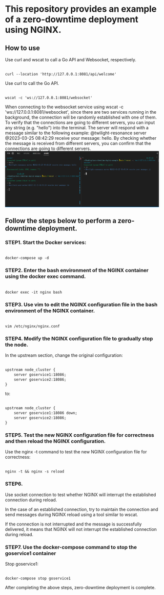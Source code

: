 # This repository provides an example of a zero-downtime deployment using NGINX.

## How to use

Use curl and wscat to call a Go API and Websocket, respectively.
<pre><code>
curl --location 'http://127.0.0.1:8081/api/welcome'
</code></pre>

Use curl to call the Go API.

<pre><code>
wscat -c 'ws://127.0.0.1:8081/websocket'
</code></pre>


When connecting to the websocket service using wscat -c 'ws://127.0.0.1:8081/websocket', since there are two services running in the background, the connection will be randomly established with one of them. To verify that the connections are going to different servers, you can input any string (e.g. "hello") into the terminal. The server will respond with a message similar to the following example: @twilight-resonance server @2023-03-25 08:42:29 receive your message: hello. By checking whether the message is received from different servers, you can confirm that the connections are going to different servers.
![image description](./images/example_image.png)


## Follow the steps below to perform a zero-downtime deployment.

### STEP1. Start the Docker services:

<pre><code>
docker-compose up -d
</code></pre>

### STEP2. Enter the bash environment of the NGINX container using the docker exec command.
<pre><code>
docker exec -it nginx bash
</code></pre>

### STEP3. Use vim to edit the NGINX configuration file in the bash environment of the NGINX container.
<pre><code>
vim /etc/nginx/nginx.conf
</code></pre>

### STEP4. Modify the NGINX configuration file to gradually stop the node.


In the upstream section, change the original configuration:
<pre><code>
upstream node_cluster {
    server goservice1:18086;
    server goservice2:18086;
}
</code></pre>

to:

<pre><code>
upstream node_cluster {
    server goservice1:18086 down;
    server goservice2:18086;
}
</code></pre>



### STEP5. Test the new NGINX configuration file for correctness and then reload the NGINX configuration.
Use the nginx -t command to test the new NGINX configuration file for correctness:
<pre><code>
nginx -t && nginx -s reload
</code></pre>

### STEP6.
Use socket connection to test whether NGINX will interrupt the established connection during reload.

In the case of an established connection, try to maintain the connection and send messages during NGINX reload using a tool similar to wscat.

If the connection is not interrupted and the message is successfully delivered, it means that NGINX will not interrupt the established connection during reload.


### STEP7. Use the docker-compose command to stop the goservice1 container
Stop goservice1:

<pre><code>
docker-compose stop goservice1
</code></pre>


After completing the above steps, zero-downtime deployment is complete.